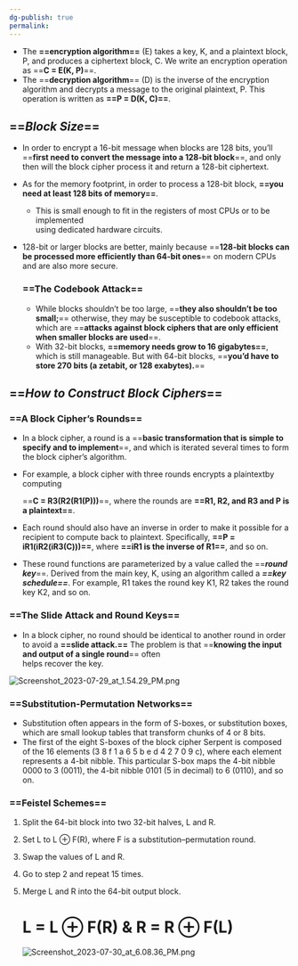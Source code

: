 ```yaml
---
dg-publish: true
permalink:
---
```







- The **==encryption algorithm==** (E) takes a key, K, and a plaintext block, P, and produces a ciphertext block, C. We write an encryption operation as ==**C = E(K, P)**==.
- The ==**decryption algorithm**== (D) is the inverse of the encryption algorithm and decrypts a message to the original plaintext, P. This operation is written as **==P = D(K, C)==**.

## ==_Block Size_==

- In order to encrypt a 16-bit message when blocks are 128 bits, you’ll ==**first need to convert the message into a 128-bit block**==, and only then will the block cipher process it and return a 128-bit ciphertext.
- As for the memory footprint, in order to process a 128-bit block, **==you need at least 128 bits of memory==**.
    - This is small enough to fit in the registers of most CPUs or to be implemented  
        using dedicated hardware circuits.  
        
- 128-bit or larger blocks are better, mainly because ==**128-bit blocks can be processed more efficiently than 64-bit ones**== on modern CPUs and are also more secure.
    
    ### ==The Codebook Attack==
    
    - While blocks shouldn’t be too large, ==**they also shouldn’t be too small;**== otherwise, they may be susceptible to codebook attacks, which are ==**attacks against block ciphers that are only efficient when smaller blocks are used**==.
    - With 32-bit blocks, **==memory needs grow to 16 gigabytes==**, which is still manageable. But with 64-bit blocks, ==**you’d have to store 270 bits (a zetabit, or 128 exabytes).**==

## ==**_How to Construct Block Ciphers_**==

### ==A Block Cipher’s Rounds==

- In a block cipher, a round is a ==**basic transformation that is simple to specify and to implement**==, and which is iterated several times to form the block cipher’s algorithm.
- For example, a block cipher with three rounds encrypts a plaintextby computing
    
    ==**C = R3(R2(R1(P)))**==, where the rounds are **==R1, R2, and R3 and P is a plaintext==**.
    
- Each round should also have an inverse in order to make it possible for a recipient to compute back to plaintext. Specifically, **==P = iR1(iR2(iR3(C)))==**, where **==iR1 is the inverse of R1==**, and so on.
- These round functions are parameterized by a value called the ==**_round key_**==. Derived from the main key, K, using an algorithm called a _**==key schedule==**_. For example, R1 takes the round key K1, R2 takes the round key K2, and so on.

### ==**The Slide Attack and Round Keys**==

- In a block cipher, no round should be identical to another round in order to avoid a **==slide attack.==** The problem is that ==**knowing the input and output of a single round**== often  
    helps recover the key.  
    

![Screenshot_2023-07-29_at_1.54.29_PM.png](/img/user/img/Screenshot_2023-07-29_at_1.54.29_PM.png)

### ==Substitution-Permutation Networks==

- Substitution often appears in the form of S-boxes, or substitution boxes, which are small lookup tables that transform chunks of 4 or 8 bits.
- The first of the eight S-boxes of the block cipher Serpent is composed of the 16 elements (3 8 f 1 a 6 5 b e d 4 2 7 0 9 c), where each element represents a 4-bit nibble. This particular S-box maps the 4-bit nibble 0000 to 3 (0011), the 4-bit nibble 0101 (5 in decimal) to 6 (0110), and so on.

### ==Feistel Schemes==

1. Split the 64-bit block into two 32-bit halves, L and R.
2. Set L to L ⊕ F(R), where F is a substitution–permutation round.
3. Swap the values of L and R.
4. Go to step 2 and repeat 15 times.
5. Merge L and R into the 64-bit output block.
    
    # L = L ⊕ F(R) & R = R ⊕ F(L)
    
      
    
    ![Screenshot_2023-07-30_at_6.08.36_PM.png](/img/user/img/Screenshot_2023-07-30_at_6.08.36_PM.png)